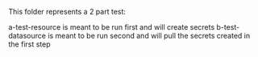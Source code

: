 This folder represents a 2 part test:

a-test-resource is meant to be run first and will create secrets
b-test-datasource is meant to be run second and will pull the secrets created in the first step
